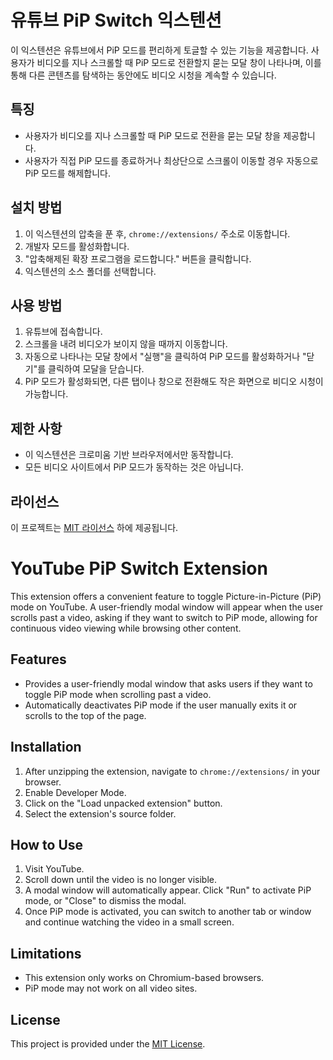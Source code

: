 ﻿# 유튜브 PiP Switch 익스텐션

이 익스텐션은 유튜브에서 PiP 모드를 편리하게 토글할 수 있는 기능을 제공합니다. 사용자가 비디오를 지나 스크롤할 때 PiP 모드로 전환할지 묻는 모달 창이 나타나며, 이를 통해 다른 콘텐츠를 탐색하는 동안에도 비디오 시청을 계속할 수 있습니다.

## 특징

-   사용자가 비디오를 지나 스크롤할 때 PiP 모드로 전환을 묻는 모달 창을 제공합니다.
-   사용자가 직접 PiP 모드를 종료하거나 최상단으로 스크롤이 이동할 경우 자동으로 PiP 모드를 해제합니다.

## 설치 방법

1. 이 익스텐션의 압축을 푼 후, `chrome://extensions/` 주소로 이동합니다.
2. 개발자 모드를 활성화합니다.
3. "압축해제된 확장 프로그램을 로드합니다." 버튼을 클릭합니다.
4. 익스텐션의 소스 폴더를 선택합니다.

## 사용 방법

1. 유튜브에 접속합니다.
2. 스크롤을 내려 비디오가 보이지 않을 때까지 이동합니다.
3. 자동으로 나타나는 모달 창에서 "실행"을 클릭하여 PiP 모드를 활성화하거나 "닫기"를 클릭하여 모달을 닫습니다.
4. PiP 모드가 활성화되면, 다른 탭이나 창으로 전환해도 작은 화면으로 비디오 시청이 가능합니다.

## 제한 사항

-   이 익스텐션은 크로미움 기반 브라우저에서만 동작합니다.
-   모든 비디오 사이트에서 PiP 모드가 동작하는 것은 아닙니다.

## 라이선스

이 프로젝트는 [MIT 라이선스](https://opensource.org/licenses/MIT) 하에 제공됩니다.

# YouTube PiP Switch Extension

This extension offers a convenient feature to toggle Picture-in-Picture (PiP) mode on YouTube. A user-friendly modal window will appear when the user scrolls past a video, asking if they want to switch to PiP mode, allowing for continuous video viewing while browsing other content.

## Features

-   Provides a user-friendly modal window that asks users if they want to toggle PiP mode when scrolling past a video.
-   Automatically deactivates PiP mode if the user manually exits it or scrolls to the top of the page.

## Installation

1. After unzipping the extension, navigate to `chrome://extensions/` in your browser.
2. Enable Developer Mode.
3. Click on the "Load unpacked extension" button.
4. Select the extension's source folder.

## How to Use

1. Visit YouTube.
2. Scroll down until the video is no longer visible.
3. A modal window will automatically appear. Click "Run" to activate PiP mode, or "Close" to dismiss the modal.
4. Once PiP mode is activated, you can switch to another tab or window and continue watching the video in a small screen.

## Limitations

-   This extension only works on Chromium-based browsers.
-   PiP mode may not work on all video sites.

## License

This project is provided under the [MIT License](https://opensource.org/licenses/MIT).
